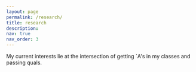 ```yaml
---
layout: page
permalink: /research/
title: research 
description:
nav: true
nav_order: 3
---
```


My current interests lie at the intersection of getting \`A's in my classes and passing quals.

<!--
<div class="publications">

{% for y in page.years %}
  <h2 class="year">{{y}}</h2>
  {% bibliography -f papers -q @*[year={{y}}]* %}
{% endfor %}

</div>
-->
